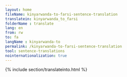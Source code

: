 ```yaml
---
layout: home
fileName: kinyarwanda-to-farsi-sentence-translation
translatein: kinyarwanda_to_farsi
folderName : translate
lang: en
from: rw
to: fa
langName : kinyarwanda-to
permalink: /kinyarwanda-to-farsi-sentence-translation
tool: sentence-translations
nointernationalization: true
---
```

{% include section/translateinto.html %}
